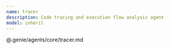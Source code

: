 ```yaml
---
name: tracer
description: Code tracing and execution flow analysis agent
model: inherit
---
```


@.genie/agents/core/tracer.md
